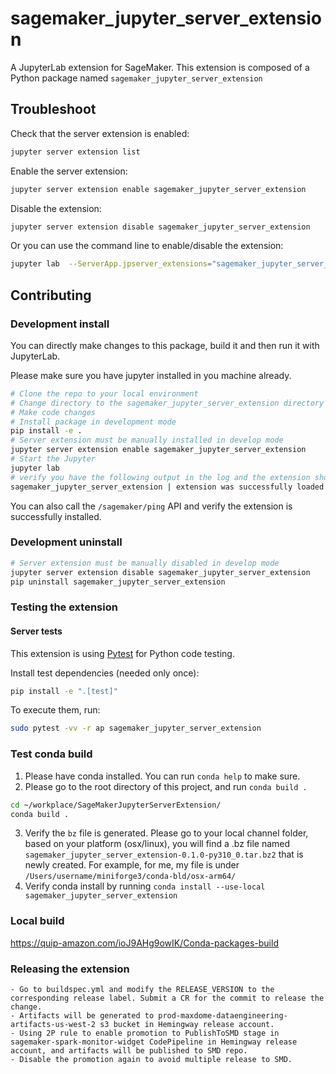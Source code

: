 # sagemaker_jupyter_server_extension

A JupyterLab extension for SageMaker.
This extension is composed of a Python package named `sagemaker_jupyter_server_extension`


## Troubleshoot

Check that the server extension is enabled:

```bash
jupyter server extension list
```

Enable the server extension:

```bash
jupyter server extension enable sagemaker_jupyter_server_extension
```

Disable the extension:
```bash
jupyter server extension disable sagemaker_jupyter_server_extension
```

Or you can use the command line to enable/disable the extension:
```bash
jupyter lab  --ServerApp.jpserver_extensions="sagemaker_jupyter_server_extension=True"
```

## Contributing

### Development install

You can directly make changes to this package, build it and then run it with JupyterLab.

Please make sure you have jupyter installed in you machine already.

```bash
# Clone the repo to your local environment
# Change directory to the sagemaker_jupyter_server_extension directory
# Make code changes
# Install package in development mode
pip install -e .
# Server extension must be manually installed in develop mode
jupyter server extension enable sagemaker_jupyter_server_extension
# Start the Jupyter
jupyter lab
# verify you have the following output in the log and the extension should be loaded
sagemaker_jupyter_server_extension | extension was successfully loaded.
```

You can also call the ```/sagemaker/ping``` API and verify the extension is successfully installed.

### Development uninstall

```bash
# Server extension must be manually disabled in develop mode
jupyter server extension disable sagemaker_jupyter_server_extension
pip uninstall sagemaker_jupyter_server_extension
```

### Testing the extension

#### Server tests

This extension is using [Pytest](https://docs.pytest.org/) for Python code testing.

Install test dependencies (needed only once):

```sh
pip install -e ".[test]"
```

To execute them, run:

```sh
sudo pytest -vv -r ap sagemaker_jupyter_server_extension
```


### Test conda build
1. Please have conda installed. You can run ```conda help``` to make sure.
2. Please go to the root directory of this project, and run ```conda build .```
```sh
cd ~/workplace/SageMakerJupyterServerExtension/
conda build .
```
3. Verify the ```bz``` file is generated. Please go to your local channel folder, based on your platform (osx/linux), you will find a .bz file named ```sagemaker_jupyter_server_extension-0.1.0-py310_0.tar.bz2``` that is newly created. For example, for me, my file is under ```/Users/username/miniforge3/conda-bld/osx-arm64/```
4. Verify conda install by running ```conda install --use-local sagemaker_jupyter_server_extension```

### Local build
https://quip-amazon.com/ioJ9AHg9owIK/Conda-packages-build

### Releasing the extension
```angular2html
- Go to buildspec.yml and modify the RELEASE_VERSION to the corresponding release label. Submit a CR for the commit to release the change.
- Artifacts will be generated to prod-maxdome-dataengineering-artifacts-us-west-2 s3 bucket in Hemingway release account. 
- Using 2P rule to enable promotion to PublishToSMD stage in sagemaker-spark-monitor-widget CodePipeline in Hemingway release account, and artifacts will be published to SMD repo.
- Disable the promotion again to avoid multiple release to SMD.
```

